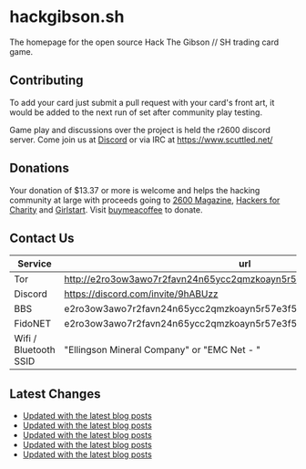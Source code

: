 # hackgibson.sh
The homepage for the open source Hack The Gibson // SH trading card game.


## Contributing

To add your card just submit a pull request with your card's front art, it would be added to the next run of set after community play testing.

Game play and discussions over the project is held the r2600 discord server. Come join us at [Discord](https://discord.com/invite/9hABUzz) or via IRC at https://www.scuttled.net/


## Donations

Your donation of $13.37 or more is welcome and helps the hacking community at large with proceeds going to [2600 Magazine](https://2600.com/), [Hackers for Charity](https://hackersforcharity.org) and [Girlstart](https://girlstart.org).  Visit [buymeacoffee](https://www.buymeacoffee.com/hackgibson.sh) to donate.


## Contact Us

Service | url
-|-
Tor | http://e2ro3ow3awo7r2favn24n65ycc2qmzkoayn5r57e3f56nvjwdcgg32ad.onion
Discord | https://discord.com/invite/9hABUzz
BBS | e2ro3ow3awo7r2favn24n65ycc2qmzkoayn5r57e3f56nvjwdcgg32ad.onion:23
FidoNET | e2ro3ow3awo7r2favn24n65ycc2qmzkoayn5r57e3f56nvjwdcgg32ad.onion:24554
Wifi / Bluetooth SSID | "Ellingson Mineral Company" or "EMC Net - <fidonet address>"

## Latest Changes
<!-- BLOG-POST-LIST:START -->
- [Updated with the latest blog posts](https://github.com/DFW2600/hackgibson.sh/commit/a2201ec23f71f0969673aff1c3e15afa18aeb1ed)
- [Updated with the latest blog posts](https://github.com/DFW2600/hackgibson.sh/commit/cadf5fa9a901a6cf8a99d2245eaf3acba9e580a9)
- [Updated with the latest blog posts](https://github.com/DFW2600/hackgibson.sh/commit/adcd716f653b8fd47bf352a55fcc82337f1d7fbc)
- [Updated with the latest blog posts](https://github.com/DFW2600/hackgibson.sh/commit/aba16019e75fd97bafb1ee188cbee99eab448378)
- [Updated with the latest blog posts](https://github.com/DFW2600/hackgibson.sh/commit/40528add29efdf617d59257b7c11e0903caaa4fa)
<!-- BLOG-POST-LIST:END -->
